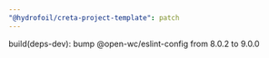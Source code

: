 ```yaml
---
"@hydrofoil/creta-project-template": patch
---
```


build(deps-dev): bump @open-wc/eslint-config from 8.0.2 to 9.0.0
